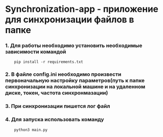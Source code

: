 # Synchronization-app - приложение для синхронизации файлов в папке


### 1. Для работы необходимо установить необходимые зависимости командой 
        pip install -r requirements.txt
### 2. В файле config.ini необходимо произвести первоначальную настройку параметров(путь к папке синхронизации на локальной машине и на удаленном диске, токен, частота синхронмазации) 
### 3. При синхронизации пишется лог файл
### 4. Для запуска использовать команду 
        python3 main.py



